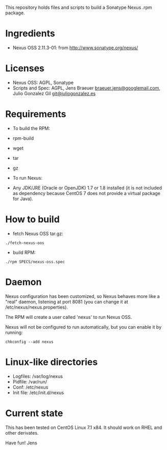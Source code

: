 This repository holds files and scripts to build a Sonatype Nexus .rpm
package.

# Ingredients

- Nexus OSS 2.11.3-01: from http://www.sonatype.org/nexus/

# Licenses

- Nexus OSS: AGPL, Sonatype
- Scripts and Spec: AGPL, Jens Braeuer <braeuer.jens@googlemail.com>,
  Julio Gonzalez Gil <git@juliogonzalez.es>

# Requirements

- To build the RPM:
 - rpm-build
 - wget
 - tar
 - gz

- To run Nexus:
 - Any JDK/JRE (Oracle or OpenJDK) 1.7 or 1.8 installed
   (it is not included as dependency because CentOS 7 does not provide
   a virtual package for Java).

# How to build

- fetch Nexus OSS tar.gz:
```
./fetch-nexus-oos
```
- build RPM:
```
./rpm SPECS/nexus-oss.spec
```

# Daemon

Nexus configuration has been customized, so Nexus behaves more like a
"real" daemon, listening at port 8081 (you can change it at
/etc/nexus/nexus.properties).

The RPM will create a user called 'nexus' to run Nexus OSS.

Nexus will not be configured to run automatically, but you can enable
it by running:

```
chkconfig --add nexus
```

# Linux-like directories

- Logfiles: /var/log/nexus
- Pidfile: /var/run/
- Conf: /etc/nexus
- Init file: /etc/init.d/nexus

# Current state

This has been tested on CentOS Linux 7.1 x84. It should work
on RHEL and other derivates.

Have fun!
Jens

